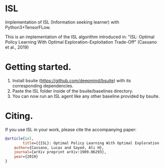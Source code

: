 # ISL
Implementation of ISL (Information seeking learner) with Python3+TensorFLow.

This is an implementation of the ISL algorithm introduced in:
"ISL: Optimal Policy Learning With Optimal Exploration-Exploitation Trade-Off" (Cassano et al., 2019)

# Getting started.
1) Install bsuite (https://github.com/deepmind/bsuite) with its corresponding dependencies.
2) Paste the ISL folder inside of the bsuite/baselines directory.
3) You can now run an ISL agent like any other baseline provided by bsuite.

# Citing.
If you use ISL in your work, please cite the accompanying paper:

```bibtex
@article{isl,
        title={{ISL}: Optimal Policy Learning With Optimal Exploration-Exploitation Trade-Off},
	author={Cassano, Lucas and Sayed, Ali H},
  	journal={arXiv preprint arXiv:1909.06293},
  	year={2019}
}
```
